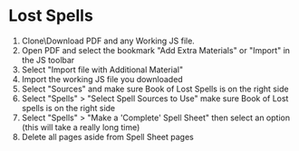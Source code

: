 # Lost Spells

1. Clone\\Download PDF and any Working JS file.
2. Open PDF and select the bookmark "Add Extra Materials" or "Import" in the JS toolbar
3. Select "Import file with Additional Material"
4. Import the working JS file you downloaded
5. Select "Sources" and make sure Book of Lost Spells is on the right side
6. Select "Spells" > "Select Spell Sources to Use" make sure Book of Lost spells is on the right side
7. Select "Spells" > "Make a 'Complete' Spell Sheet" then select an option (this will take a really long time)
8. Delete all pages aside from Spell Sheet pages 
